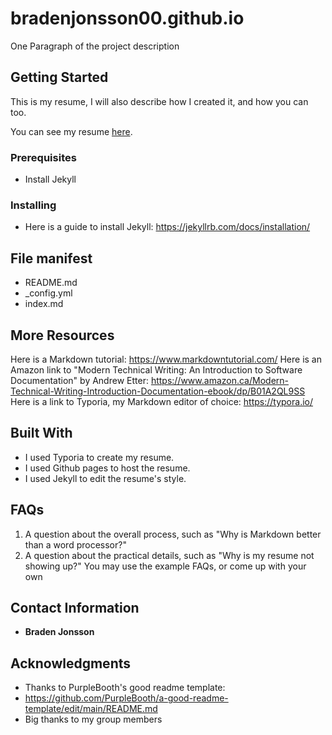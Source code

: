 # bradenjonsson00.github.io

One Paragraph of the project description

## Getting Started

This is my resume, I will also describe how I created it, and how you can too.

You can see my resume [here](bradenjonsson00.github.io).

### Prerequisites

 - Install Jekyll

### Installing

 - Here is a guide to install Jekyll: https://jekyllrb.com/docs/installation/

## File manifest

 - README.md
 - _config.yml
 - index.md

## More Resources

Here is a Markdown tutorial: https://www.markdowntutorial.com/
Here is an Amazon link to "Modern Technical Writing: An Introduction to Software Documentation" by Andrew Etter:  https://www.amazon.ca/Modern-Technical-Writing-Introduction-Documentation-ebook/dp/B01A2QL9SS
Here is a link to Typoria, my Markdown editor of choice: https://typora.io/

## Built With

 - I used Typoria to create my resume.
 - I used Github pages to host the resume.
 - I used Jekyll to edit the resume's style.

## FAQs
1. A question about the overall process, such as "Why is Markdown better than a word
processor?"
2. A question about the practical details, such as "Why is my resume not showing up?"
You may use the example FAQs, or come up with your own

## Contact Information

 - **Braden Jonsson**

## Acknowledgments
 - Thanks to PurpleBooth's good readme template:
 - https://github.com/PurpleBooth/a-good-readme-template/edit/main/README.md
 - Big thanks to my group members
